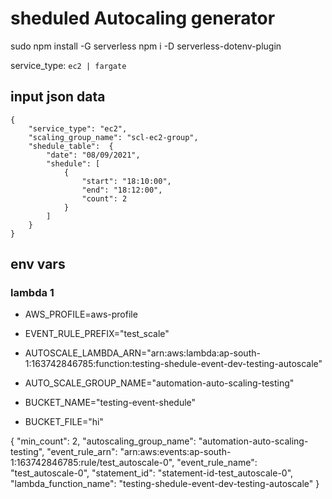 # sheduled Autocaling generator

sudo npm install -G serverless
npm i -D serverless-dotenv-plugin

service_type: `ec2 | fargate`


## input json data

    {
        "service_type": "ec2",
        "scaling_group_name": "scl-ec2-group",
        "shedule_table":  {
            "date": "08/09/2021",
            "shedule": [
                {
                    "start": "18:10:00",
                    "end": "18:12:00",
                    "count": 2
                }
            ]
        }
    }

## env vars

### lambda 1

- AWS_PROFILE=aws-profile

- EVENT_RULE_PREFIX="test_scale"

- AUTOSCALE_LAMBDA_ARN="arn:aws:lambda:ap-south-1:163742846785:function:testing-shedule-event-dev-testing-autoscale"

- AUTO_SCALE_GROUP_NAME="automation-auto-scaling-testing"

- BUCKET_NAME="testing-event-shedule"

- BUCKET_FILE="hi"

{
    "min_count": 2,
    "autoscaling_group_name": "automation-auto-scaling-testing",
    "event_rule_arn": "arn:aws:events:ap-south-1:163742846785:rule/test_autoscale-0",
    "event_rule_name": "test_autoscale-0",
    "statement_id": "statement-id-test_autoscale-0",
    "lambda_function_name": "testing-shedule-event-dev-testing-autoscale"
}